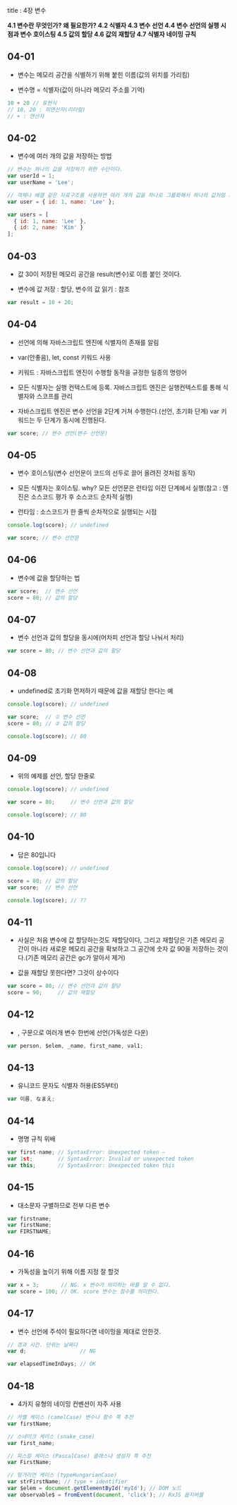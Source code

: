 title : 4장 변수

**4.1 변수란 무엇인가? 왜 필요한가?
4.2 식별자
4.3 변수 선언
4.4 변수 선언의 실행 시점과 변수 호이스팅
4.5 값의 할당
4.6 값의 재할당
4.7 식별자 네이밍 규칙**

## 04-01

* 변수는 메모리 공간을 식별하기 위해 붙힌 이름(값의 위치를 가리킴)

* 변수명 = 식별자(값이 아니라 메모리 주소를 기억)

```javascript
10 + 20 // 표현식
// 10, 20 : 피연산자(리터럴)
// + : 연산자
```

## 04-02

* 변수에 여러 개의 값을 저장하는 방법

```javascript
// 변수는 하나의 값을 저장하기 위한 수단이다.
var userId = 1;
var userName = 'Lee';

// 객체나 배열 같은 자료구조를 사용하면 여러 개의 값을 하나로 그룹화해서 하나의 값처럼 사용할 수 있다.
var user = { id: 1, name: 'Lee' };

var users = [
  { id: 1, name: 'Lee' },
  { id: 2, name: 'Kim' }
];
```

## 04-03

* 값 30이 저장된 메모리 공간을 result(변수)로 이름 붙인 것이다.

* 변수에 값 저장 : 할당, 변수의 값 읽기 : 참조

```javascript
var result = 10 + 20;
```

## 04-04

* 선언에 의해 자바스크립트 엔진에 식별자의 존재를 알림

* var(안좋음), let, const 키워드 사용

* 키워드 : 자바스크립트 엔진이 수행할 동작을 규정한 일종의 명령어

* 모든 식별자는 실행 컨텍스트에 등록. 자바스크립트 엔진은 실행컨텍스트를 통해 식별자와 스코프를 관리

* 자바스크립트 엔진은 변수 선언을 2단계 거쳐 수행한다.(선언, 초기화 단계) var 키워드는 두 단계가 동시에 진행된다.

```javascript
var score; // 변수 선언(변수 선언문)
```

## 04-05

* 변수 호이스팅(변수 선언문이 코드의 선두로 끌어 올려진 것처럼 동작)

* 모든 식별자는 호이스팅. why? 모든 선언문은 런타임 이전 단계에서 실행(참고 : 엔진은 소스코드 평가 후 소스코드 순차적 실행)

* 런타임 : 소스코드가 한 줄씩 순차적으로 실행되는 시점

```javascript
console.log(score); // undefined

var score; // 변수 선언문
```

## 04-06

* 변수에 값을 할당하는 법

```javascript
var score;  // 변수 선언
score = 80; // 값의 할당
```

## 04-07

* 변수 선언과 값의 할당을 동시에(어차피 선언과 할당 나눠서 처리)

```javascript
var score = 80; // 변수 선언과 값의 할당
```

## 04-08

* undefined로 초기화 먼저하기 때문에 값을 재할당 한다는 예

```javascript
console.log(score); // undefined

var score;  // ① 변수 선언
score = 80; // ② 값의 할당

console.log(score); // 80
```

## 04-09

* 위의 예제를 선언, 할당 한줄로

```javascript
console.log(score); // undefined

var score = 80;     // 변수 선언과 값의 할당

console.log(score); // 80
```

## 04-10

* 답은 80입니다

```javascript
console.log(score); // undefined

score = 80; // 값의 할당
var score;  // 변수 선언

console.log(score); // ??
```

## 04-11

* 사실은 처음 변수에 값 할당하는것도 재할당이다, 그리고 재할당은 기존 메모리 공간이 아니라 새로운 메모리 공간을 확보하고 그 공간에 숫자 값 90을 저장하는 것이다.(기존 메모리 공간은 gc가 알아서 제거)

* 값을 재할당 못한다면? 그것이 상수이다

```javascript
var score = 80; // 변수 선언과 값의 할당
score = 90;     // 값의 재할당
```

## 04-12

* , 구문으로 여러개 변수 한번에 선언(가독성은 다운)

```javascript
var person, $elem, _name, first_name, val1;
```

## 04-13

* 유니코드 문자도 식별자 허용(ES5부터)

```javascript
var 이름, なまえ;
```

## 04-14

* 명명 규칙 위배

```javascript
var first-name; // SyntaxError: Unexpected token –
var 1st;        // SyntaxError: Invalid or unexpected token
var this;       // SyntaxError: Unexpected token this
```

## 04-15

* 대소문자 구별하므로 전부 다른 변수

```javascript
var firstname;
var firstName;
var FIRSTNAME;
```

## 04-16

* 가독성을 높이기 위해 이름 지정 잘 할것

```javascript
var x = 3;       // NG. x 변수가 의미하는 바를 알 수 없다.
var score = 100; // OK. score 변수는 점수를 의미한다.
```

## 04-17

* 변수 선언에 주석이 필요하다면 네이밍을 제대로 안한것.

```javascript
// 경과 시간. 단위는 날짜다
var d;                 // NG

var elapsedTimeInDays; // OK
```

## 04-18

* 4가지 유형의 네이밍 컨벤션이 자주 사용

```javascript
// 카멜 케이스 (camelCase) 변수나 함수 쪽 추천
var firstName;

// 스네이크 케이스 (snake_case)
var first_name;

// 파스칼 케이스 (PascalCase) 클래스나 생성자 쪽 추천
var FirstName;

// 헝가리언 케이스 (typeHungarianCase)
var strFirstName; // type + identifier
var $elem = document.getElementById('myId'); // DOM 노드
var observable$ = fromEvent(document, 'click'); // RxJS 옵저버블
```
